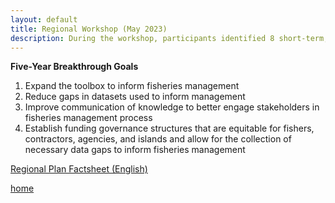 ```yaml
---
layout: default
title: Regional Workshop (May 2023)
description: During the workshop, participants identified 8 short-term, actionable projects nested under 4 five-year breakthrough goals.
---
```


**Five-Year Breakthrough Goals**

1. Expand the toolbox to inform fisheries management
2. Reduce gaps in datasets used to inform management
3. Improve communication of knowledge to better engage stakeholders in fisheries management process
4. Establish funding governance structures that are equitable for fishers, contractors, agencies, and islands and allow for the collection of necessary data gaps to inform fisheries management

[Regional Plan Factsheet (English)](./RegionalPlan_English.html)

[home](./)
